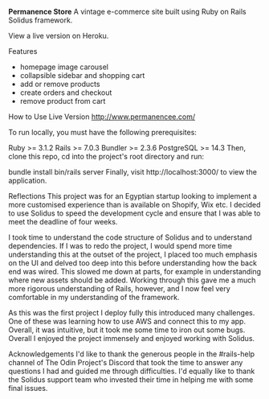 **Permanence Store**
A vintage e-commerce site built using Ruby on Rails Solidus framework.

View a live version on Heroku.




Features
- homepage image carousel
- collapsible sidebar and shopping cart
- add or remove products
- create orders and checkout
- remove product from cart


How to Use
Live Version
http://www.permanencee.com/

To run locally, you must have the following prerequisites:

Ruby >= 3.1.2
Rails >= 7.0.3
Bundler >= 2.3.6
PostgreSQL >= 14.3
Then, clone this repo, cd into the project's root directory and run:

bundle install
bin/rails server
Finally, visit http://localhost:3000/ to view the application.

Reflections
This project was for an Egyptian startup looking to implement a more customised experience than is available on Shopify, Wix etc. I decided to use Solidus to speed the development cycle and ensure that I was able to meet the deadline of four weeks.

I took time to understand the code structure of Solidus and to understand dependencies. If I was to redo the project, I would spend more time understanding this at the outset of the project, I placed too much emphasis on the UI and delved too deep into this before understanding how the back end was wired. This slowed me down at parts, for example in understanding where new assets should be added. Working through this gave me a much more rigorous understanding of Rails, however, and I now feel very comfortable in my understanding of the framework.

As this was the first project I deploy fully this introduced many challenges. One of these was learning how to use AWS and connect this to my app. Overall, it was intuitive, but it took me some time to iron out some bugs. Overall I enjoyed the project immensely and enjoyed working with Solidus.

Acknowledgements
I'd like to thank the generous people in the #rails-help channel of The Odin Project's Discord that took the time to answer any questions I had and guided me through difficulties. I'd equally like to thank the Solidus support team who invested their time in helping me with some final issues.
